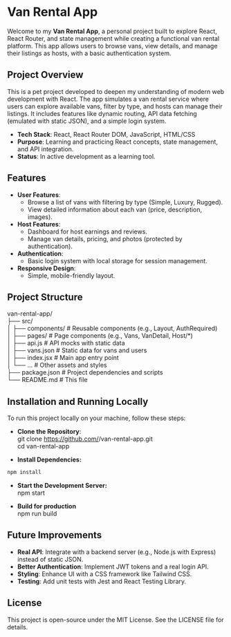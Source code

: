 # Van Rental App

Welcome to my **Van Rental App**, a personal project built to explore React, React Router, and state management while creating a functional van rental platform. This app allows users to browse vans, view details, and manage their listings as hosts, with a basic authentication system.

## Project Overview

This is a pet project developed to deepen my understanding of modern web development with React. The app simulates a van rental service where users can explore available vans, filter by type, and hosts can manage their listings. It includes features like dynamic routing, API data fetching (emulated with static JSON), and a simple login system.

- **Tech Stack**: React, React Router DOM, JavaScript, HTML/CSS
- **Purpose**: Learning and practicing React concepts, state management, and API integration.
- **Status**: In active development as a learning tool.

## Features

- **User Features**:
  - Browse a list of vans with filtering by type (Simple, Luxury, Rugged).
  - View detailed information about each van (price, description, images).
- **Host Features**:
  - Dashboard for host earnings and reviews.
  - Manage van details, pricing, and photos (protected by authentication).
- **Authentication**:
  - Basic login system with local storage for session management.
- **Responsive Design**:
  - Simple, mobile-friendly layout.

## Project Structure
van-rental-app/  
├── src/   
│   ├── components/         # Reusable components (e.g., Layout, AuthRequired)  
│   ├── pages/             # Page components (e.g., Vans, VanDetail, Host/*)  
│   ├── api.js             # API mocks with static data  
│   ├── vans.json          # Static data for vans and users  
│   ├── index.jsx          # Main app entry point  
│   └── ...                # Other assets and styles  
├── package.json           # Project dependencies and scripts  
└── README.md              # This file  

## Installation and Running Locally  
To run this project locally on your machine, follow these steps:  

- **Clone the Repository**:  
git clone https://github.com/<your-username>/van-rental-app.git  
cd van-rental-app  
  
- **Install Dependencies:**
```bash
npm install
```

- **Start the Development Server:**  
npm start  

- **Build for production**  
npm run build  

## Future Improvements  
- **Real API**: Integrate with a backend server (e.g., Node.js with Express) instead of static JSON.
- **Better Authentication**: Implement JWT tokens and a real login API.
- **Styling**: Enhance UI with a CSS framework like Tailwind CSS.
- **Testing**: Add unit tests with Jest and React Testing Library.

## License
This project is open-source under the MIT License. See the LICENSE file for details.
